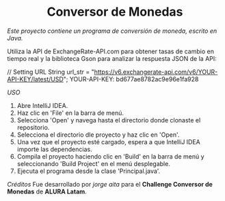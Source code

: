 <h1 align="center"> Conversor de Monedas </h1>


*Este proyecto contiene un programa de conversión de moneda, escrito en Java.*

Utiliza la API de ExchangeRate-API.com para obtener tasas de cambio en tiempo real y la biblioteca Gson para analizar la respuesta JSON de la API: 

// Setting URL
String url_str = "https://v6.exchangerate-api.com/v6/YOUR-API-KEY/latest/USD";
YOUR-API-KEY: bd677ae8782ac9e96e1fa928



<em>USO</em>

1. Abre IntelliJ IDEA.
2. Haz clic en 'File' en la barra de menú.
3. Selecciona 'Open' y navega hasta el directorio donde clonaste el repositorio.
4. Selecciona el directorio dle proyecto y haz clic en 'Open'.
5. Una vez que el proyecto esté cargado, espera a que IntelliJ IDEA importe las dependencias.
6. Compila el proyecto haciendo clic en 'Build' en la barra de menú y seleccionando 'Build Project' en el menú desplegable.
7. Ejecuta el programa desde la clase 'Principal.java'.


<em>Créditos</em>
Fue desarrollado por *jorge aita* para el **Challenge Conversor de Monedas** de **ALURA Latam**.


